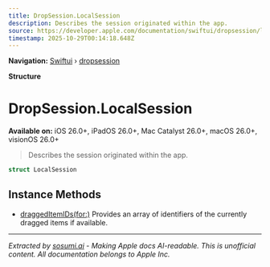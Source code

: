 ```yaml
---
title: DropSession.LocalSession
description: Describes the session originated within the app.
source: https://developer.apple.com/documentation/swiftui/dropsession/localsession-swift.struct
timestamp: 2025-10-29T00:14:18.648Z
---
```


**Navigation:** [Swiftui](/documentation/swiftui) › [dropsession](/documentation/swiftui/dropsession)

**Structure**

# DropSession.LocalSession

**Available on:** iOS 26.0+, iPadOS 26.0+, Mac Catalyst 26.0+, macOS 26.0+, visionOS 26.0+

> Describes the session originated within the app.

```swift
struct LocalSession
```

## Instance Methods

- [draggedItemIDs(for:)](/documentation/swiftui/dropsession/localsession-swift.struct/draggeditemids(for:)) Provides an array of identifiers of the currently dragged items if available.

---

*Extracted by [sosumi.ai](https://sosumi.ai) - Making Apple docs AI-readable.*
*This is unofficial content. All documentation belongs to Apple Inc.*
